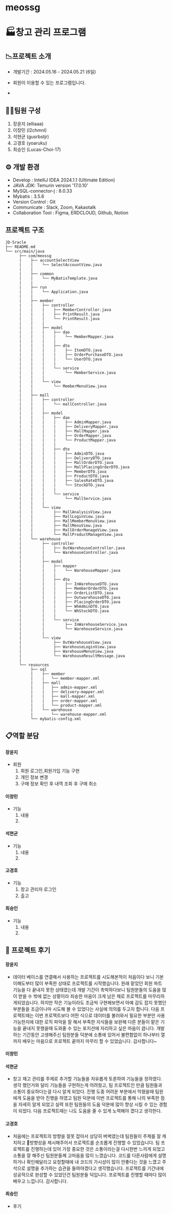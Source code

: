 # meossg


# 🏭창고 관리 프로그램

## 📉프로젝트 소개
* 개발기간 : 2024.05.16 - 2024.05.21 (6일)
* 회원이 이용할 수 있는 프로그램입니다.

*
## 🧑‍💻팀원 구성
1. 장윤지 (elliaaa)
2. 이창민 (l2chmnl)
3. 석현균 (gusrbstjr)
4. 고경호 (yoaruku)
5. 최승인 (Lucas-Choi-17)

## ⚙️ 개발 환경
* Develop : IntelliJ IDEA 2024.1.1 (Ultimate Edition)
* JAVA JDK: Temurin version '17.0.10'
* MySQL-connector-j : 8.0.33
* Mybatis : 3.5.6
* Version Control : Git
* Communicate : Slack, Zoom, Kakaotalk
* Collaboration Tool : Figma, ERDCLOUD, Github, Notion

## 프로젝트 구조

```
JD-5racle
├── README.md
└── src/main/java
      ├── com/meossg
      |    ├── accountSelectView
      |    |    └── SelectAccountView.java
      |    |
      |    ├── common
      |    |    └── MyBatisTemplate.java
      |    |
      |    ├── run
      |    |    └── Application.java
      |    |
      |    ├── member
      |    |    ├── controller
      |    |    |    ├── MemberController.java
      |    |    |    ├── PrintResult.java
      |    |    |    └── PrintResult.java
      |    |    |
      |    |    ├── model
      |    |    |    ├── dao
      |    |    |    |    └── MemberMapper.java
      |    |    |    |
      |    |    |    ├── dto
      |    |    |    |    ├── ItemDTO.java
      |    |    |    |    ├── OrderPurchaseDTO.java
      |    |    |    |    └── UserDTO.java
      |    |    |    |
      |    |    |    └── service
      |    |    |         └── MemberService.java
      |    |    |
      |    |    └── view
      |    |         └── MemberMenuView.java
      |    |
      |    ├── mall
      |    |    ├── controller
      |    |    |    └── mallController.java
      |    |    |
      |    |    ├── model
      |    |    |    ├── dao
      |    |    |    |    ├── AdminMapper.java
      |    |    |    |    ├── DeliveryMapper.java
      |    |    |    |    ├── MallMapper.java
      |    |    |    |    ├── OrderMapper.java
      |    |    |    |    └── ProductMapper.java
      |    |    |    |
      |    |    |    ├── dto
      |    |    |    |    ├── AdminDTO.java
      |    |    |    |    ├── DeliveryDTO.java
      |    |    |    |    ├── MallOrderDTO.java
      |    |    |    |    ├── MallPlacingOrderDTO.java
      |    |    |    |    ├── MemberDTO.java
      |    |    |    |    ├── ProductDTO.java
      |    |    |    |    ├── SalesRateDTO.java
      |    |    |    |    └── StockDTO.java
      |    |    |    |
      |    |    |    └── service
      |    |    |         └── MallService.java
      |    |    |
      |    |    └── view
      |    |         ├── MallAnalysisView.java
      |    |         ├── MallLoginView.java
      |    |         ├── MallMemberMenuView.java
      |    |         ├── MallMenuView.java
      |    |         ├── MallOrderManageView.java
      |    |         └── MallProductManageView.java
      |    └── warehouse
      |         ├── controller
      |         |    ├── OutWarehouseController.java
      |         |    └── WarehouseController.java
      |         |
      |         ├── model
      |         |    ├── mapper
      |         |    |    └── WarehouseMapper.java
      |         |    |
      |         |    ├── dto
      |         |    |    ├── InWarehouseDTO.java
      |         |    |    ├── MemberOrderDTO.java
      |         |    |    ├── OrderListDTO.java
      |         |    |    ├── OutwarehouseDTO.java
      |         |    |    ├── PlacingOrderDTO.java
      |         |    |    ├── WhAdminDTO.java
      |         |    |    └── WhStockDTO.java
      |         |    |
      |         |    └── service
      |         |         ├── InWarehouseService.java
      |         |         └── WarehouseService.java
      |         |
      |         └── view
      |              ├── OutWarehouseView.java
      |              ├── WarehouseLoginView.java
      |              ├── WarehouseMenuView.java
      |              └── WarehouseResultMessage.java
      |
      └── resources
           ├── sql
           |    ├── member
           |    |   └── member-mapper.xml
           |    ├── mall
           |    |   ├── admin-mapper.xml
           |    |   ├── delivery-mapper.xml
           |    |   ├── mall-mapper.xml
           |    |   ├── order-mapper.xml
           |    |   └── product-mapper.xml
           |    └── warehouse
           |        └── warehouse-mapper.xml
           └── mybatis-config.xml
```


## 📋역할 분담

#### 장윤지
* 회원
  1. 회원 로그인,회원가입 기능 구현
  2. 개인 정보 변경
  3. 구매 정보 확인 후 내역 조회 후 구매 취소


#### 이창민
* 기능
  1. 내용
  2.

#### 석현균
* 기능
  1. 내용
  2.

#### 고경호
* 기능
  1. 창고 관리자 로그인
  2. 출고

#### 최승인
* 기능
  1. 내용
  2.

## 📕 프로젝트 후기

#### 장윤지
* 데이터 베이스를 연결해서 사용하는 프로젝트를 시도해본적이 처음이다 보니 기본 이해도부터 많이 부족한 상태로 프로젝트를 시작했습니다.
  원래 맡았던 회원 파트 기능을 다 끝내지 못한 상태였는데 개발 기간이 촉박하다보니 팀원분들의 도움을 많이 받을 수 밖에 없는 상황이라 죄송한 마음이 크게 남은 채로 프로젝트를 마무리하게되었습니다.
  하지만 작은 기능이라도 조금씩 구현해보면서 아예 감도 잡지 못했던 부분들을 조금이나마 시도해 볼 수 있었다는 사실에 의의를 두고자 합니다.
  다음 프로젝트때는 이번 프로젝트보다 어떤 식으로 데이터를 불러와서 필요한 부분만 사용가능한지에 대한 로직 파악을 잘 해서 부족한 지식들을 보완해 다른 분들이 맡은 기능을 끝내지 못했을때 도와줄 수 있는 포지션에 자리하고 싶은 마음이 큽니다.
  개발하는 기간동안 고생해주신 팀원분들 덕분에 소통에 있어서 불편함없이 하나부터 열까지 배우는 마음으로 프로젝트 끝까지 마무리 할 수 있었습니다. 감사합니다~

#### 이창민


#### 석현균
* 창고 재고 관리를 주제로 추가할 기능들을 자유롭게 토론하여 기능들을 정하였다.
생각 했던거와 달리 기능들을 구현하는게 어려웠고, 팀 프로젝트인 만큼 팀원들과 소통이 중요하다는걸 다시 알게 되었다.
진행 도중 어려운 부분에서 막혔을때 팀원에게 도움을 받아 진행을 하였고 팀원 덕분에 이번 프로젝트를 통해 나의 부족한 점을 자세히 알게 되었고 실력 또한 팀원들의 도움 덕분에 많이 향상 시킬 수 있는 경험이 되었다.
다음 프로젝트때는 나도 도움을 줄 수 있게 노력해야 겠다고 생각한다.

#### 고경호
* 처음에는 프로젝트의 방향을 잘못 잡아서 상당히 버벅였는데 팀원들이 주제를 잘 캐치하고 방향성을 제시해주어서 프로젝트를 순조롭게 진행할 수 있었습니다.
  팀 프로젝트를 진행하는데 있어 가장 중요한 것은 소통이라는걸 다시한번 느끼게 되었고 소통을 잘 해주신 팀원분들께 고마움을 많이 느꼈습니다.
  코드를 다른사람에게 설명하거나 확인해달라고 요청할때에 내 코드의 가시성이 많이 안좋다는 것을 느꼈고 주석으로 설명을 추가하는 습관을 들여야겠다고 생각했습니다.
  프로젝트를 기간내에 성공적으로 완성할 수 있었던건 팀원분들 덕입니다. 프로젝트를 진행할 때마다 많이 배우고 느낍니다. 감사합니다.

#### 최승인
* 후기

